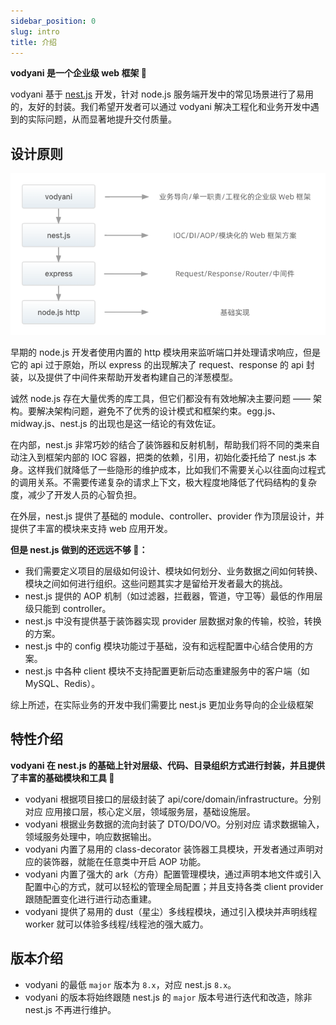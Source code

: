 ```yaml
---
sidebar_position: 0
slug: intro
title: 介绍
---
```


**vodyani 是一个企业级 web 框架 🥳**

vodyani 基于 [nest.js](https://github.com/nestjs/nest) 开发，针对 node.js 服务端开发中的常见场景进行了易用的，友好的封装。我们希望开发者可以通过 vodyani 解决工程化和业务开发中遇到的实际问题，从而显著地提升交付质量。

## 设计原则

![](../static/img/vodyani-intro.png)

早期的 node.js 开发者使用内置的 http 模块用来监听端口并处理请求响应，但是它的 api 过于原始，所以 express 的出现解决了 request、response 的 api 封装，以及提供了中间件来帮助开发者构建自己的洋葱模型。

诚然 node.js 存在大量优秀的库工具，但它们都没有有效地解决主要问题 —— 架构。要解决架构问题，避免不了优秀的设计模式和框架约束。egg.js、midway.js、nest.js 的出现也是这一结论的有效佐证。

在内部，nest.js 非常巧妙的结合了装饰器和反射机制，帮助我们将不同的类来自动注入到框架内部的 IOC 容器，把类的依赖，引用，初始化委托给了 nest.js 本身。这样我们就降低了一些隐形的维护成本，比如我们不需要关心以往面向过程式的调用关系。不需要传递复杂的请求上下文，极大程度地降低了代码结构的复杂度，减少了开发人员的心智负担。

在外层，nest.js 提供了基础的 module、controller、provider 作为顶层设计，并提供了丰富的模块来支持 web 应用开发。

**但是 nest.js 做到的还远远不够 🥺：**

* 我们需要定义项目的层级如何设计、模块如何划分、业务数据之间如何转换、模块之间如何进行组织。这些问题其实才是留给开发者最大的挑战。
* nest.js 提供的 AOP 机制（如过滤器，拦截器，管道，守卫等）最低的作用层级只能到 controller。
* nest.js 中没有提供基于装饰器实现 provider 层数据对象的传输，校验，转换的方案。
* nest.js 中的 config 模块功能过于基础，没有和远程配置中心结合使用的方案。
* nest.js 中各种 client 模块不支持配置更新后动态重建服务中的客户端（如 MySQL、Redis）。

综上所述，在实际业务的开发中我们需要比 nest.js 更加业务导向的企业级框架

## 特性介绍

**vodyani 在 nest.js 的基础上针对层级、代码、目录组织方式进行封装，并且提供了丰富的基础模块和工具 🤩**

* vodyani 根据项目接口的层级封装了 api/core/domain/infrastructure。分别对应 应用接口层，核心定义层，领域服务层，基础设施层。
* vodyani 根据业务数据的流向封装了 DTO/DO/VO。分别对应 请求数据输入，领域服务处理中，响应数据输出。
* vodyani 内置了易用的 class-decorator 装饰器工具模块，开发者通过声明对应的装饰器，就能在任意类中开启 AOP 功能。
* vodyani 内置了强大的 ark（方舟）配置管理模块，通过声明本地文件或引入配置中心的方式，就可以轻松的管理全局配置；并且支持各类 client provider 跟随配置变化进行进行动态重建。
* vodyani 提供了易用的 dust（星尘）多线程模块，通过引入模块并声明线程 worker 就可以体验多线程/线程池的强大威力。
 
## 版本介绍

* vodyani 的最低 `major` 版本为 `8.x`，对应 nest.js `8.x`。
* vodyani 的版本将始终跟随 nest.js 的 `major` 版本号进行迭代和改造，除非 nest.js 不再进行维护。
